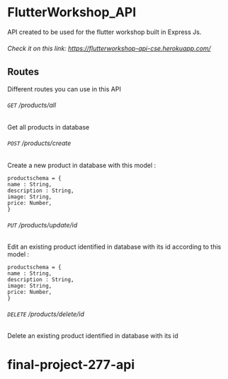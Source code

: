 # FlutterWorkshop_API
API created to be used for the flutter workshop built in Express Js.
###### Check it on this link: https://flutterworkshop-api-cse.herokuapp.com/
## Routes 
Different routes you can use in this API

###### `GET` /products/all 
Get all products in database 

###### `POST` /products/create
Create a new product in database with this model : 
```
productschema = {
name : String,
description : String,
image: String,
price: Number,
}
```
###### `PUT` /products/update/id
Edit an existing product identified in database with its id
according to this model : 
```
productschema = {
name : String,
description : String,
image: String,
price: Number,
}
```
###### `DELETE` /products/delete/id
Delete an existing product identified in database with its id
# final-project-277-api
